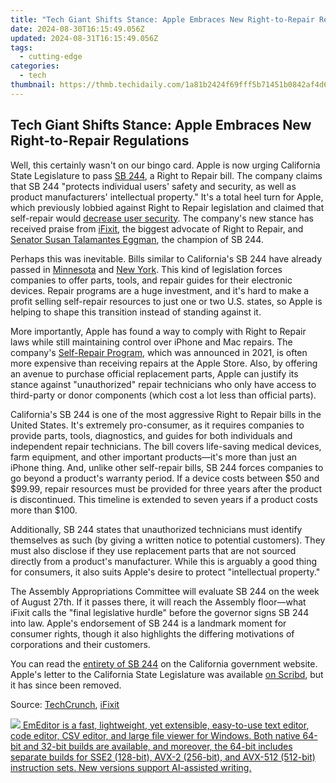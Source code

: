 ```yaml
---
title: "Tech Giant Shifts Stance: Apple Embraces New Right-to-Repair Regulations"
date: 2024-08-30T16:15:49.056Z
updated: 2024-08-31T16:15:49.056Z
tags:
  - cutting-edge
categories:
  - tech
thumbnail: https://thmb.techidaily.com/1a81b2424f69fff5b71451b0842af4d68db51d14412d2b2601a20abb71c4f63f.jpg
---
```


## Tech Giant Shifts Stance: Apple Embraces New Right-to-Repair Regulations

Well, this certainly wasn't on our bingo card. Apple is now urging California State Legislature to pass [SB 244](https://leginfo.legislature.ca.gov/faces/billNavClient.xhtml?bill%5Fid=202320240SB244), a Right to Repair bill. The company claims that SB 244 "protects individual users' safety and security, as well as product manufacturers' intellectual property." It's a total heel turn for Apple, which previously lobbied against Right to Repair legislation and claimed that self-repair would [decrease user security](https://www.vice.com/en/article/pgxgpg/apple-tells-lawmaker-that-right-to-repair-iphones-will-turn-nebraska-into-a-mecca-for-hackers). The company's new stance has received praise from [iFixit](https://www.ifixit.com/News/79902/apples-u-turn-tech-giant-finally-backs-repair-in-california), the biggest advocate of Right to Repair, and [Senator Susan Talamantes Eggman](https://twitter.com/SenSusanEggman/status/1694449592509800607?), the champion of SB 244.

 Perhaps this was inevitable. Bills similar to California's SB 244 have already passed in [Minnesota](https://extra-lessons.techidaily.com/updated-chuckles-unleashed-best-sites-for-funny-tones/) and [New York](https://extra-lessons.techidaily.com/in-2024-android-video-from-end-to-beginning/). This kind of legislation forces companies to offer parts, tools, and repair guides for their electronic devices. Repair programs are a huge investment, and it's hard to make a profit selling self-repair resources to just one or two U.S. states, so Apple is helping to shape this transition instead of standing against it.

 More importantly, Apple has found a way to comply with Right to Repair laws while still maintaining control over iPhone and Mac repairs. The company's [Self-Repair Program](https://screen-activity-recording.techidaily.com/new-2024-approved-unveil-the-potential-of-zoom-filters-for-excellence/), which was announced in 2021, is often more expensive than receiving repairs at the Apple Store. Also, by offering an avenue to purchase official replacement parts, Apple can justify its stance against "unauthorized" repair technicians who only have access to third-party or donor components (which cost a lot less than official parts).

 California's SB 244 is one of the most aggressive Right to Repair bills in the United States. It's extremely pro-consumer, as it requires companies to provide parts, tools, diagnostics, and guides for both individuals and independent repair technicians. The bill covers life-saving medical devices, farm equipment, and other important products—it's more than just an iPhone thing. And, unlike other self-repair bills, SB 244 forces companies to go beyond a product's warranty period. If a device costs between $50 and $99.99, repair resources must be provided for three years after the product is discontinued. This timeline is extended to seven years if a product costs more than $100.

 Additionally, SB 244 states that unauthorized technicians must identify themselves as such (by giving a written notice to potential customers). They must also disclose if they use replacement parts that are not sourced directly from a product's manufacturer. While this is arguably a good thing for consumers, it also suits Apple's desire to protect "intellectual property."

 The Assembly Appropriations Committee will evaluate SB 244 on the week of August 27th. If it passes there, it will reach the Assembly floor—what iFixit calls the "final legislative hurdle" before the governor signs SB 244 into law. Apple's endorsement of SB 244 is a landmark moment for consumer rights, though it also highlights the differing motivations of corporations and their customers.

 You can read the [entirety of SB 244](http://leginfo.legislature.ca.gov/faces/billNavClient.xhtml?bill%5Fid=202320240SB244) on the California government website. Apple's letter to the California State Legislature was available [on Scribd](https://www.scribd.com/document/666851898/Apple-SB-244), but it has since been removed.

 Source: [TechCrunch](https://techcrunch.com/2023/08/23/apple-lends-support-to-california-state-right-to-repair-bill/), [iFixit](https://www.ifixit.com/News/79902/apples-u-turn-tech-giant-finally-backs-repair-in-california)

<ins class="adsbygoogle"
     style="display:block"
     data-ad-format="autorelaxed"
     data-ad-client="ca-pub-7571918770474297"
     data-ad-slot="1223367746"></ins>



<ins class="adsbygoogle"
     style="display:block"
     data-ad-client="ca-pub-7571918770474297"
     data-ad-slot="8358498916"
     data-ad-format="auto"
     data-full-width-responsive="true"></ins>



<!-- affiliate ads begin -->
<a href="https://shop.emeditor.com/order/checkout.php?PRODS=4610657&QTY=1&AFFILIATE=108875&CART=1"><img src="https://www.emeditor.com/wp-content/uploads/2024/06/emeditor_chat_ai.png" border="0">
EmEditor is a fast, lightweight, yet extensible, easy-to-use text editor, code editor, CSV editor, and large file viewer for Windows. Both native 64-bit and 32-bit builds are available, and moreover, the 64-bit includes separate builds for SSE2 (128-bit), AVX-2 (256-bit), and AVX-512 (512-bit) instruction sets. New versions support AI-assisted writing.</a>
<!-- affiliate ads end -->